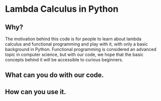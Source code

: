 # Lambda Calculus in Python

## Why?

The motivation behind this code is for people to learn about lambda calculus and functional programming and play with it, with only a basic background in Python. Functional programming is considered an advanced topic in computer science, but with our code, we hope that the basic concepts behind it will be accessible to curious beginners.

## What can you do with our code.

## How can you use it.
